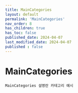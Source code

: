 ```yaml
---
title: MainCategories
layout: default
permalink: 'MainCategories'
nav_order: 8
has_children: true
has_toc: false
published_date: 2024-04-07
last_modified_date: 2024-04-07
published : false
---
```


# MainCategories

`MainCategories 설명란 카테고리 예시`<br>